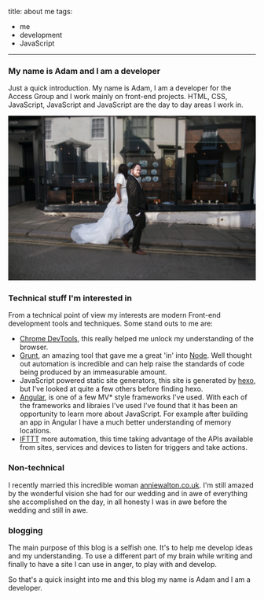 title: about me
tags:
- me
- development
- JavaScript
---
### My name is Adam and I am a developer

Just a quick introduction. My name is Adam, I am a developer for the Access Group and I work mainly on front-end projects. HTML, CSS, JavaScript, JavaScript and JavaScript are the day to day areas I work in.

![Me and Annie][8]

### Technical stuff I'm interested in

From a technical point of view my interests are modern Front-end development tools and techniques. Some stand outs to me are:

 - [Chrome DevTools][1], this really helped me unlock my understanding of the browser.
 - [Grunt][2], an amazing tool that gave me a great 'in' into [Node][3]. Well thought out automation is incredible and can help raise the standards of code being produced by an immeasurable amount.
 - JavaScript powered static site generators, this site is generated by [hexo][4], but I've looked at quite a few others before finding hexo.
 - [Angular][5], is one of a few MV* style frameworks I've used. With each of the frameworks and libraies I've used I've found that it has been an opportunity to learn more about JavaScript. For example after building an app in Angular I have a much better understanding of memory locations.
 - [IFTTT][6] more automation, this time taking advantage of the APIs available from sites, services and devices to listen for triggers and take actions.

### Non-technical

I recently married this incredible woman [anniewalton.co.uk][7]. I'm still amazed by the wonderful vision she had for our wedding and in awe of everything she accomplished on the day, in all honesty I was in awe before the wedding and still in awe.

### blogging

The main purpose of this blog is a selfish one. It's to help me develop ideas and my understanding. To use a different part of my brain while writing and finally to have a site I can use in anger, to play with and develop.

So that's a quick insight into me and this blog my name is Adam and I am a developer.

  [1]: https://developer.chrome.com/devtools/index
  [2]: http://gruntjs.com/
  [3]: http://nodejs.org/
  [4]: http://hexo.io/
  [5]: https://angularjs.org/
  [6]: http://ifttt.com/
  [7]: http://anniewalton.co.uk/
  [8]: meandannie.jpg